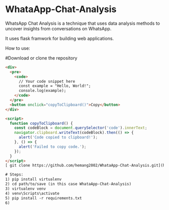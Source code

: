 # WhataApp-Chat-Analysis
WhatsApp Chat Analysis is a technique that uses data analysis methods to uncover insights from conversations on WhatsApp.

It uses flask framwork for building web applications. 

How to use:

#Download or clone the repository
```html
<div>
  <pre>
    <code>
      // Your code snippet here
      const example = "Hello, World!";
      console.log(example);
    </code>
  </pre>
  <button onclick="copyToClipboard()">Copy</button>
</div>

<script>
  function copyToClipboard() {
    const codeBlock = document.querySelector('code').innerText;
    navigator.clipboard.writeText(codeBlock).then(() => {
      alert('Code copied to clipboard!');
    }, () => {
      alert('Failed to copy code.');
    });
  }
</script>
[ git clone https://github.com/hemang2002/WhataApp-Chat-Analysis.git](https://github.com/hemang2002/WhataApp-Chat-Analysis.git)

# Steps:
1) pip install virtualenv
2) cd path/to/save (in this case WhataApp-Chat-Analysis)
3) virtualenv venv
4) venv\Scripts\activate
5) pip install -r requirements.txt
6) 
